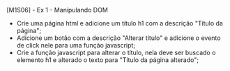 [M1S06] - Ex 1 - Manipulando DOM

-   Crie uma página html e adicione um título h1 com a descrição "Título da página";
-   Adicione um botão com a descrição "Alterar título" e adicione o evento de click nele para uma função javascript;
-   Crie a função javascript para alterar o título, nela deve ser buscado o elemento h1 e alterado o texto para "Título da página alterado";
